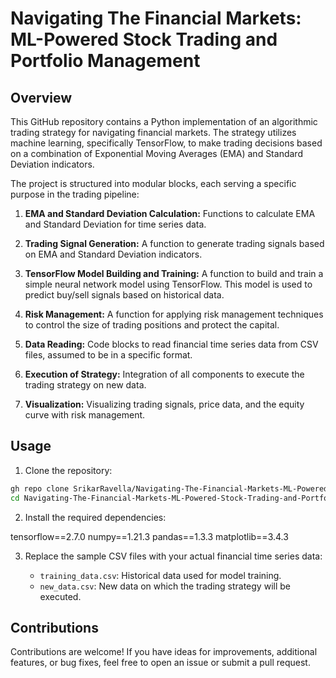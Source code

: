# Navigating The Financial Markets: ML-Powered Stock Trading and Portfolio Management

## Overview

This GitHub repository contains a Python implementation of an algorithmic trading strategy for navigating financial markets. The strategy utilizes machine learning, specifically TensorFlow, to make trading decisions based on a combination of Exponential Moving Averages (EMA) and Standard Deviation indicators.

The project is structured into modular blocks, each serving a specific purpose in the trading pipeline:

1. **EMA and Standard Deviation Calculation:** Functions to calculate EMA and Standard Deviation for time series data.

2. **Trading Signal Generation:** A function to generate trading signals based on EMA and Standard Deviation indicators.

3. **TensorFlow Model Building and Training:** A function to build and train a simple neural network model using TensorFlow. This model is used to predict buy/sell signals based on historical data.

4. **Risk Management:** A function for applying risk management techniques to control the size of trading positions and protect the capital.

5. **Data Reading:** Code blocks to read financial time series data from CSV files, assumed to be in a specific format.

6. **Execution of Strategy:** Integration of all components to execute the trading strategy on new data.

7. **Visualization:** Visualizing trading signals, price data, and the equity curve with risk management.

## Usage

1. Clone the repository:

```bash
gh repo clone SrikarRavella/Navigating-The-Financial-Markets-ML-Powered-Stock-Trading-and-Portfolio-Management
cd Navigating-The-Financial-Markets-ML-Powered-Stock-Trading-and-Portfolio-Management
```

2. Install the required dependencies:

tensorflow==2.7.0
numpy==1.21.3
pandas==1.3.3
matplotlib==3.4.3

3. Replace the sample CSV files with your actual financial time series data:

   - `training_data.csv`: Historical data used for model training.
   - `new_data.csv`: New data on which the trading strategy will be executed.

## Contributions

Contributions are welcome! If you have ideas for improvements, additional features, or bug fixes, feel free to open an issue or submit a pull request.
